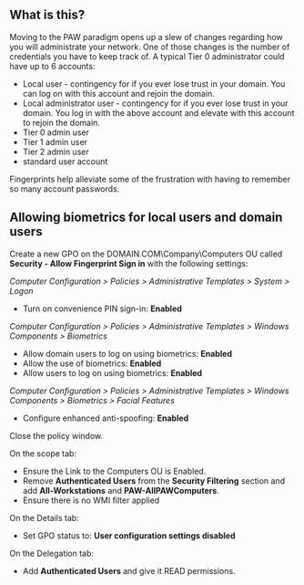 ## What is this?
Moving to the PAW paradigm opens up a slew of changes regarding how you will administrate your network.  One of those changes is the number of credentials you have to keep track of.  A typical Tier 0 administrator could have up to 6 accounts:

* Local user - contingency for if you ever lose trust in your domain.  You can log on with this account and rejoin the domain.
* Local administrator user - contingency for if you ever lose trust in your domain.  You log in with the above account and elevate with this account to rejoin the domain.
* Tier 0 admin user
* Tier 1 admin user
* Tier 2 admin user
* standard user account

Fingerprints help alleviate some of the frustration with having to remember so many account passwords.

## Allowing biometrics for local users and domain users

Create a new GPO on the DOMAIN.COM\Company\Computers OU called **Security - Allow Fingerprint Sign in** with the following settings:

*Computer Configuration > Policies > Administrative Templates > System > Logon*
* Turn on convenience PIN sign-in: **Enabled**

*Computer Configuration > Policies > Administrative Templates > Windows Components > Biometrics*
* Allow domain users to log on using biometrics: **Enabled**
* Allow the use of biometrics: **Enabled**
* Allow users to log on using biometrics: **Enabled**

*Computer Configuration > Policies > Administrative Templates > Windows Components > Biometrics > Facial Features*
* Configure enhanced anti-spoofing: **Enabled**

Close the policy window.

On the scope tab:
* Ensure the Link to the Computers OU is Enabled.  
* Remove **Authenticated Users** from the **Security Filtering** section and add **All-Workstations** and **PAW-AllPAWComputers**.
* Ensure there is no WMI filter applied

On the Details tab:
* Set GPO status to: **User configuration settings disabled**

On the Delegation tab:
* Add **Authenticated Users** and give it READ permissions.